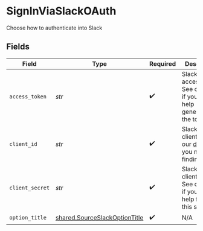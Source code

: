 # SignInViaSlackOAuth

Choose how to authenticate into Slack


## Fields

| Field                                                                                                                                     | Type                                                                                                                                      | Required                                                                                                                                  | Description                                                                                                                               |
| ----------------------------------------------------------------------------------------------------------------------------------------- | ----------------------------------------------------------------------------------------------------------------------------------------- | ----------------------------------------------------------------------------------------------------------------------------------------- | ----------------------------------------------------------------------------------------------------------------------------------------- |
| `access_token`                                                                                                                            | *str*                                                                                                                                     | :heavy_check_mark:                                                                                                                        | Slack access_token. See our <a href="https://docs.airbyte.com/integrations/sources/slack">docs</a> if you need help generating the token. |
| `client_id`                                                                                                                               | *str*                                                                                                                                     | :heavy_check_mark:                                                                                                                        | Slack client_id. See our <a href="https://docs.airbyte.com/integrations/sources/slack">docs</a> if you need help finding this id.         |
| `client_secret`                                                                                                                           | *str*                                                                                                                                     | :heavy_check_mark:                                                                                                                        | Slack client_secret. See our <a href="https://docs.airbyte.com/integrations/sources/slack">docs</a> if you need help finding this secret. |
| `option_title`                                                                                                                            | [shared.SourceSlackOptionTitle](../../models/shared/sourceslackoptiontitle.md)                                                            | :heavy_check_mark:                                                                                                                        | N/A                                                                                                                                       |
